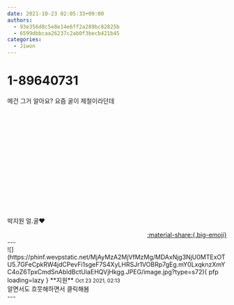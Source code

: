 ```yaml
---
date: 2021-10-23 02:05:33+09:00
authors:
  - 93e356d8c5e8e14e6ff2a289bc82825b
  - 6599dbbcaa26237c2ab0f3becb421b45
categories:
  - Jiwon
---
```


# 1-89640731

<div class="post-container" markdown="1">
<div class="content-container md-sidebar__scrollwrap" markdown="1">

메건 그거 알아요? 요즘 굴이 제철이라던데<br><br><br><br><br><br><br><br><br><br><br><br><br><br><br><br>박지원 얼.굴❤️

</div>
</div>

<div style="text-align: right;" markdown="1">
<a href="https://weverse.io/fromis9/fanpost/1-89640731" style="text-align: right;">:material-share:{.big-emoji}</a>
</div>
---

<div class="comments-container md-sidebar__scrollwrap" markdown="1">
<div class="comment" markdown="1">
<div class='id-container' markdown="1">
![](https://phinf.wevpstatic.net/MjAyMzA2MjVfMzMg/MDAxNjg3NjU0MTExOTU5.7GFeCpkRW4jdCPevFi1sgeF7S4XyLHRSJr1VOBRp7gEg.mY0LxqknzXmYC4oZ6TpxCmdSnAbldBctUiaEHQVjHkgg.JPEG/image.jpg?type=s72){ pfp loading=lazy }
**<span class="artist">지원</span>** <small>Oct 23 2021, 02:13</small><br>
</div>
<div class='comment-body' markdown="1">
알면서도 흐뭇해하면서 클릭해봄 
</div>
</div>
</div>
---
